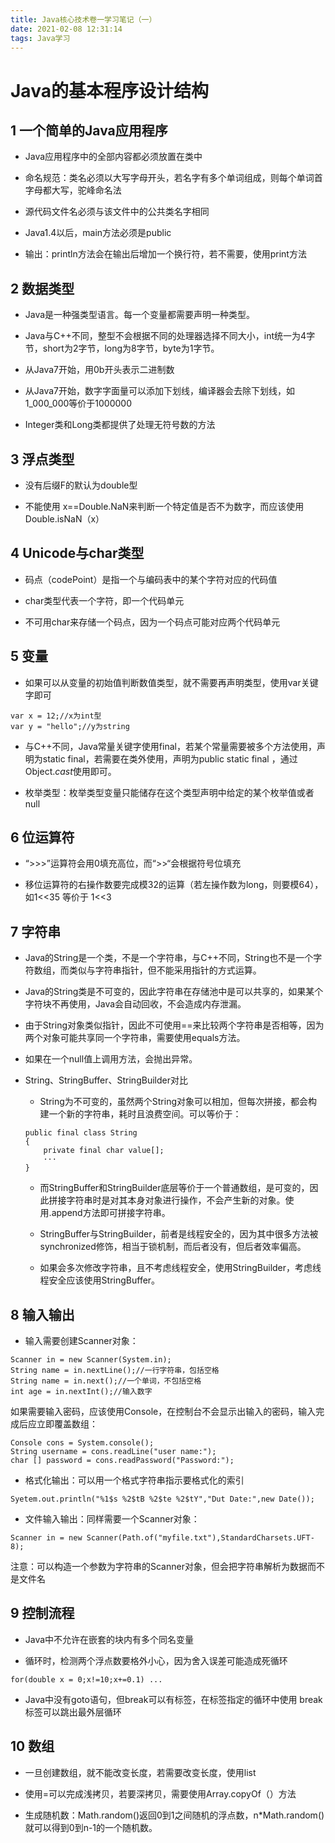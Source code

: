 ```yaml
---
title: Java核心技术卷一学习笔记（一）
date: 2021-02-08 12:31:14
tags: Java学习
---
```


# Java的基本程序设计结构

<!--more-->

## 1 一个简单的Java应用程序

- Java应用程序中的全部内容都必须放置在类中

- 命名规范：类名必须以大写字母开头，若名字有多个单词组成，则每个单词首字母都大写，驼峰命名法

- 源代码文件名必须与该文件中的公共类名字相同

- Java1.4以后，main方法必须是public

- 输出：println方法会在输出后增加一个换行符，若不需要，使用print方法

## 2 数据类型

- Java是一种强类型语言。每一个变量都需要声明一种类型。

- Java与C++不同，整型不会根据不同的处理器选择不同大小，int统一为4字节，short为2字节，long为8字节，byte为1字节。

- 从Java7开始，用0b开头表示二进制数

- 从Java7开始，数字字面量可以添加下划线，编译器会去除下划线，如1_000_000等价于1000000

- Integer类和Long类都提供了处理无符号数的方法

## 3 浮点类型

- 没有后缀F的默认为double型

- 不能使用 x==Double.NaN来判断一个特定值是否不为数字，而应该使用Double.isNaN（x）

## 4 Unicode与char类型

- 码点（codePoint）是指一个与编码表中的某个字符对应的代码值

- char类型代表一个字符，即一个代码单元

- 不可用char来存储一个码点，因为一个码点可能对应两个代码单元

## 5 变量

- 如果可以从变量的初始值判断数值类型，就不需要再声明类型，使用var关键字即可

```
var x = 12;//x为int型
var y = "hello";//y为string
```

- 与C++不同，Java常量关键字使用final，若某个常量需要被多个方法使用，声明为static final，若需要在类外使用，声明为public static final ，通过Object.*cast*使用即可。

- 枚举类型：枚举类型变量只能储存在这个类型声明中给定的某个枚举值或者null

## 6 位运算符

- “>>>”运算符会用0填充高位，而“>>“会根据符号位填充

- 移位运算符的右操作数要完成模32的运算（若左操作数为long，则要模64），如1<<35 等价于 1<<3

## 7 字符串

- Java的String是一个类，不是一个字符串，与C++不同，String也不是一个字符数组，而类似与字符串指针，但不能采用指针的方式运算。

- Java的String类是不可变的，因此字符串在存储池中是可以共享的，如果某个字符块不再使用，Java会自动回收，不会造成内存泄漏。

- 由于String对象类似指针，因此不可使用==来比较两个字符串是否相等，因为两个对象可能共享同一个字符串，需要使用equals方法。

- 如果在一个null值上调用方法，会抛出异常。

- String、StringBuffer、StringBuilder对比

    - String为不可变的，虽然两个String对象可以相加，但每次拼接，都会构建一个新的字符串，耗时且浪费空间。可以等价于：

    ```
    public final class String
    {
        private final char value[];
        ···
    }
    ```

    - 而StringBuffer和StringBuilder底层等价于一个普通数组，是可变的，因此拼接字符串时是对其本身对象进行操作，不会产生新的对象。使用.append方法即可拼接字符串。

    - StringBuffer与StringBuilder，前者是线程安全的，因为其中很多方法被synchronized修饰，相当于锁机制，而后者没有，但后者效率偏高。

    - 如果会多次修改字符串，且不考虑线程安全，使用StringBuilder，考虑线程安全应该使用StringBuffer。

## 8 输入输出

- 输入需要创建Scanner对象：

```
Scanner in = new Scanner(System.in);
String name = in.nextLine();//一行字符串，包括空格
String name = in.next();//一个单词，不包括空格
int age = in.nextInt();//输入数字
```

如果需要输入密码，应该使用Console，在控制台不会显示出输入的密码，输入完成后应立即覆盖数组：

```
Console cons = System.console();
String username = cons.readLine("user name:");
char [] password = cons.readPassword("Password:");
```

- 格式化输出：可以用一个格式字符串指示要格式化的索引

```
Syetem.out.println("%1$s %2$tB %2$te %2$tY","Dut Date:",new Date());
```

- 文件输入输出：同样需要一个Scanner对象：

```
Scanner in = new Scanner(Path.of("myfile.txt"),StandardCharsets.UFT-8);
```

注意：可以构造一个参数为字符串的Scanner对象，但会把字符串解析为数据而不是文件名

## 9 控制流程

- Java中不允许在嵌套的块内有多个同名变量

- 循环时，检测两个浮点数要格外小心，因为舍入误差可能造成死循环

```
for(double x = 0;x!=10;x+=0.1) ...
```

- Java中没有goto语句，但break可以有标签，在标签指定的循环中使用 break 标签可以跳出最外层循环

## 10 数组

- 一旦创建数组，就不能改变长度，若需要改变长度，使用list

- 使用=可以完成浅拷贝，若要深拷贝，需要使用Array.copyOf（）方法

- 生成随机数：Math.random()返回0到1之间随机的浮点数，n*Math.random()就可以得到0到n-1的一个随机数。


